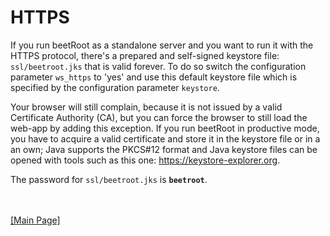 # HTTPS

If you run beetRoot as a standalone server and you want to run it with the HTTPS protocol, there's a prepared and self-signed keystore file: `ssl/beetroot.jks` that is valid forever.
To do so switch the configuration parameter `ws_https` to 'yes' and use this default keystore file which is specified by the configuration parameter `keystore`.

Your browser will still complain, because it is not issued by a valid Certificate Authority (CA), but you can force the browser to still load the web-app by adding this exception.
If you run beetRoot in productive mode, you have to acquire a valid certificate and store it in the keystore file or in a an own; Java supports the PKCS\#12 format and Java keystore files can be opened with tools such as this one: https://keystore-explorer.org.

The password for `ssl/beetroot.jks` is **`beetroot`**.


<br>
<br>
<a href="../README.md">[Main Page]</a>
